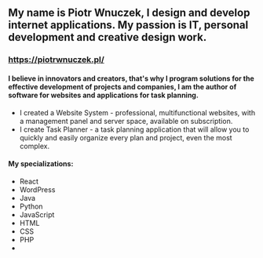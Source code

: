 ## My name is Piotr Wnuczek, I design and develop internet applications. My passion is IT, personal development and creative design work.
### https://piotrwnuczek.pl/

#### I believe in innovators and creators, that's why I program solutions for the effective development of projects and companies, I am the author of software for websites and applications for task planning.
- I created a Website System - professional, multifunctional websites, with a management panel and server space, available on subscription.
- I create Task Planner - a task planning application that will allow you to quickly and easily organize every plan and project, even the most complex.

#### My specializations:
- React
- WordPress
- Java
- Python
- JavaScript
- HTML
- CSS
- PHP
- 
